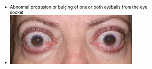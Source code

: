 - Abnormal protrusion or bulging of one or both eyeballs from the eye socket
- ![exopthalmos](assets/exopthalmos/exopthalmos.png)